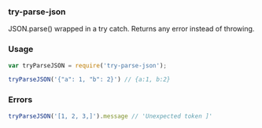 ### try-parse-json

JSON.parse() wrapped in a try catch. Returns any error instead of throwing.

### Usage

```javascript
var tryParseJSON = require('try-parse-json');

tryParseJSON('{"a": 1, "b": 2}') // {a:1, b:2}
```

### Errors

```javascript
tryParseJSON('[1, 2, 3,]').message // 'Unexpected token ]'
```

